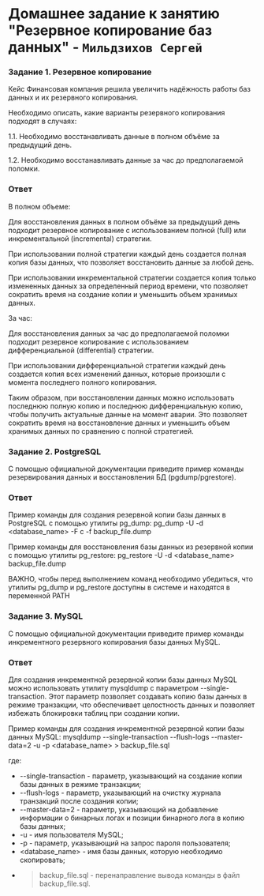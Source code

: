 # Домашнее задание к занятию "Резервное копирование баз данных" - `Мильдзихов Сергей`


### Задание 1. Резервное копирование

Кейс
Финансовая компания решила увеличить надёжность работы баз данных и их резервного копирования.

Необходимо описать, какие варианты резервного копирования подходят в случаях:

1.1. Необходимо восстанавливать данные в полном объёме за предыдущий день.

1.2. Необходимо восстанавливать данные за час до предполагаемой поломки.

### Ответ

В полном объеме: 

Для восстановления данных в полном объёме за предыдущий день подходит резервное копирование с использованием полной (full) или инкрементальной (incremental) стратегии. 

При использовании полной стратегии каждый день создается полная копия базы данных, что позволяет восстановить данные за любой день. 

При использовании инкрементальной стратегии создается копия только измененных данных за определенный период времени, что позволяет сократить время на создание копии и уменьшить объем хранимых данных.

За час:

Для восстановления данных за час до предполагаемой поломки подходит резервное копирование с использованием дифференциальной (differential) стратегии. 

При использовании дифференциальной стратегии каждый день создается копия всех изменений данных, которые произошли с момента последнего полного копирования. 

Таким образом, при восстановлении данных можно использовать последнюю полную копию и последнюю дифференциальную копию, чтобы получить актуальные данные на момент аварии. Это позволяет сократить время на восстановление данных и уменьшить объем хранимых данных по сравнению с полной стратегией.

### Задание 2. PostgreSQL

С помощью официальной документации приведите пример команды резервирования данных и восстановления БД (pgdump/pgrestore).

### Ответ

Пример команды для создания резервной копии базы данных в PostgreSQL с помощью утилиты pg_dump:
pg_dump -U <username> -d <database_name> -F c -f backup_file.dump

Пример команды для восстановления базы данных из резервной копии с помощью утилиты pg_restore:
pg_restore -U <username> -d <database_name> backup_file.dump

ВАЖНО, чтобы перед выполнением команд необходимо убедиться, что утилиты pg_dump и pg_restore доступны в системе и находятся в переменной PATH

### Задание 3. MySQL

С помощью официальной документации приведите пример команды инкрементного резервного копирования базы данных MySQL.

### Ответ

Для создания инкрементной резервной копии базы данных MySQL можно использовать утилиту mysqldump с параметром --single-transaction. Этот параметр позволяет создавать копию базы данных в режиме транзакции, что обеспечивает целостность данных и позволяет избежать блокировки таблиц при создании копии.

Пример команды для создания инкрементной резервной копии базы данных MySQL:
mysqldump --single-transaction --flush-logs --master-data=2 -u <username> -p <database_name> > backup_file.sql

где:
- --single-transaction - параметр, указывающий на создание копии базы данных в режиме транзакции;
- --flush-logs - параметр, указывающий на очистку журнала транзакций после создания копии;
- --master-data=2 - параметр, указывающий на добавление информации о бинарных логах и позиции бинарного лога в копию базы данных;
- -u <username> - имя пользователя MySQL;
- -p - параметр, указывающий на запрос пароля пользователя;
- <database_name> - имя базы данных, которую необходимо скопировать;
- > backup_file.sql - перенаправление вывода команды в файл backup_file.sql.

